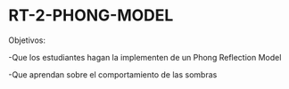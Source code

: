 # RT-2-PHONG-MODEL

Objetivos:

-Que los estudiantes hagan la implementen de un Phong Reflection Model

-Que aprendan sobre el comportamiento de las sombras
